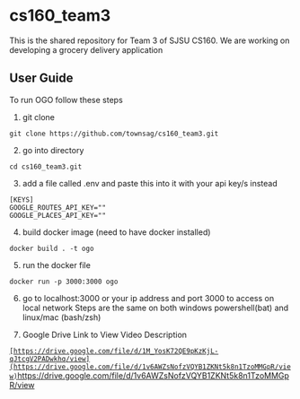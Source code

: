 # cs160_team3
This is the shared repository for Team 3 of SJSU CS160. We are working on developing a grocery delivery application

## User Guide
To run OGO follow these steps
1. git clone
```
git clone https://github.com/townsag/cs160_team3.git
```
2. go into directory 
```
cd cs160_team3.git
```

3. add a file called .env and paste this into it with your api key/s instead
```
[KEYS]
GOOGLE_ROUTES_API_KEY=""
GOOGLE_PLACES_API_KEY=""
```
4. build docker image (need to have docker installed)
```
docker build . -t ogo
```
5. run the docker file
```
docker run -p 3000:3000 ogo
```
6. go to localhost:3000 or your ip address and port 3000 to access on local network
Steps are  the same on both windows powershell(bat) and linux/mac (bash/zsh)

7. Google Drive Link to View Video Description

[`[https://drive.google.com/file/d/1M_YosK72QE9pKzKjL-qJtcgV2PADwkhq/view](https://drive.google.com/file/d/1v6AWZsNofzVQYB1ZKNt5k8n1TzoMMGpR/view)`](https://drive.google.com/file/d/1v6AWZsNofzVQYB1ZKNt5k8n1TzoMMGpR/view)https://drive.google.com/file/d/1v6AWZsNofzVQYB1ZKNt5k8n1TzoMMGpR/view
